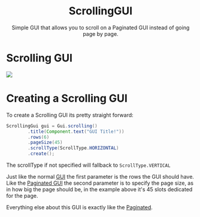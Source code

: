 <center><h1>ScrollingGUI</h1></center>
<center>
<p>Simple GUI that allows you to scroll on a Paginated GUI instead of going page
  by page.</p>
</center>

# Scrolling GUI

![](./assets/ezgif-6-be4759200973.gif)

# Creating a Scrolling GUI

To create a Scrolling GUI its pretty straight forward:

```java
ScrollingGui gui = Gui.scrolling()
        .title(Component.text("GUI Title!"))
        .rows(6)
        .pageSize(45)
        .scrollType(ScrollType.HORIZONTAL)
        .create();
```
The scrollType if not specified will fallback to `ScrollType.VERTICAL`


Just like the normal [GUI](gui.md) the first parameter is the rows the GUI should have. Like the [Paginated GUI](pagegui.md) the second parameter is to specify the page size, as in how big the page should be, in the example above it's 45 slots dedicated for the page.

Everything else about this GUI is exactly like the [Paginated](pagegui.md).

